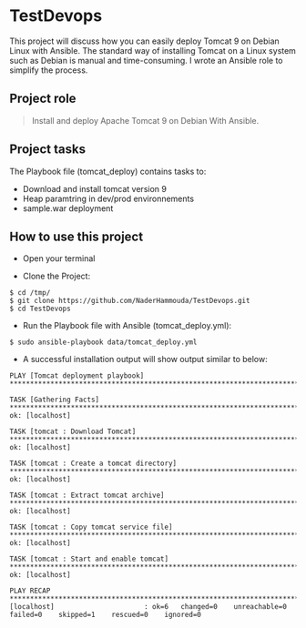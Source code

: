 ﻿# TestDevops
 
This project will discuss how you can easily deploy Tomcat 9 on Debian Linux with Ansible.
The standard way of installing Tomcat on a Linux system such as Debian is manual and time-consuming. I wrote an Ansible role to simplify the process.

## Project role

> Install and deploy Apache Tomcat 9 on Debian With Ansible.

## Project tasks

The Playbook file (tomcat_deploy) contains tasks to:

- Download and install tomcat version 9
- Heap paramtring in dev/prod environnements
- sample.war deployment

## How to use this project

- Open your terminal

- Clone the Project:

```
$ cd /tmp/
$ git clone https://github.com/NaderHammouda/TestDevops.git
$ cd TestDevops
```

- Run the Playbook file with Ansible (tomcat_deploy.yml):

```
$ sudo ansible-playbook data/tomcat_deploy.yml
```

- A successful installation output will show output similar to below:

```
PLAY [Tomcat deployment playbook] **********************************************************************************************************************

TASK [Gathering Facts] *********************************************************************************************************************************
ok: [localhost]

TASK [tomcat : Download Tomcat] ************************************************************************************************************************
ok: [localhost]

TASK [tomcat : Create a tomcat directory] **************************************************************************************************************
ok: [localhost]

TASK [tomcat : Extract tomcat archive] *****************************************************************************************************************
ok: [localhost]

TASK [tomcat : Copy tomcat service file] ***************************************************************************************************************
ok: [localhost]

TASK [tomcat : Start and enable tomcat] ****************************************************************************************************************
ok: [localhost]

PLAY RECAP *********************************************************************************************************************************************
[localhost]                      : ok=6   changed=0    unreachable=0    failed=0    skipped=1    rescued=0    ignored=0   
```
